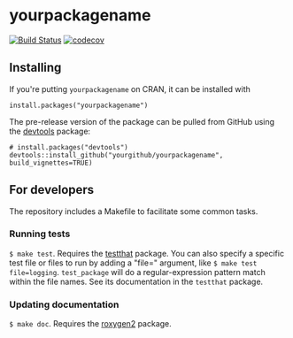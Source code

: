 # yourpackagename

[![Build Status](https://travis-ci.org/yourgithub/yourpackagename.png?branch=master)](https://travis-ci.org/yourgithub/yourpackagename)  [![codecov](https://codecov.io/gh/yourgithub/yourpackagename/branch/master/graph/badge.svg)](https://codecov.io/gh/yourgithub/yourpackagename)

## Installing

If you're putting `yourpackagename` on CRAN, it can be installed with

    install.packages("yourpackagename")

The pre-release version of the package can be pulled from GitHub using the [devtools](https://github.com/hadley/devtools) package:

    # install.packages("devtools")
    devtools::install_github("yourgithub/yourpackagename", build_vignettes=TRUE)

## For developers

The repository includes a Makefile to facilitate some common tasks.

### Running tests

`$ make test`. Requires the [testthat](https://github.com/hadley/testthat) package. You can also specify a specific test file or files to run by adding a "file=" argument, like `$ make test file=logging`. `test_package` will do a regular-expression pattern match within the file names. See its documentation in the `testthat` package.

### Updating documentation

`$ make doc`. Requires the [roxygen2](https://github.com/klutometis/roxygen) package.
